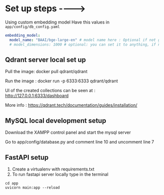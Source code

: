# Set up steps ---->



Using custom embedding model
Have this values in `app/config/db_config.yaml`

```yaml
embedding_model:
  model_name: "BAAI/bge-large-en" # model name here : Optional if not given by default `all-MiniLM-L6-v2` will be used
  # model_dimensions: 1000 # optional: you can set it to anything, if not given application will use models default embedding dimention
```

## Qdrant server local set up

Pull the image: docker pull qdrant/qdrant

Run the image : docker run -p 6333:6333 qdrant/qdrant

UI of the created collections can be seen at : http://127.0.0.1:6333/dashboard

More info : https://qdrant.tech/documentation/guides/installation/

## MySQL local development setup

Download the XAMPP control panel and start the mysql server

Go to app/config/database.py and comment line 10 and uncomment line 7

## FastAPI setup

1. Create a virtualenv with requirements.txt
2. To run fastapi server locally type in the terminal

```
cd app
uvicorn main:app --reload
```
